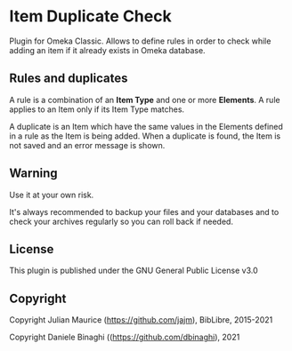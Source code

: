 # Item Duplicate Check

Plugin for Omeka Classic. Allows to define rules in order to check while adding an item if it already exists in Omeka database.

## Rules and duplicates
A rule is a combination of an **Item Type** and one or more **Elements**. A rule applies to an Item only if its Item Type matches.

A duplicate is an Item which have the same values in the Elements defined in a rule as the Item is being added. When a duplicate is found, the Item is not saved and an error message is shown.

## Warning
Use it at your own risk.

It's always recommended to backup your files and your databases and to check your archives regularly so you can roll back if needed.

## License
This plugin is published under the GNU General Public License v3.0

## Copyright
Copyright Julian Maurice (https://github.com/jajm), BibLibre, 2015-2021

Copyright Daniele Binaghi ((https://github.com/dbinaghi), 2021
